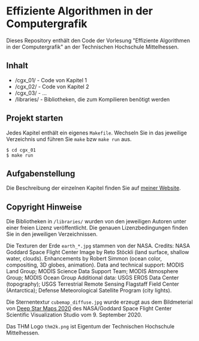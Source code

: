 # Effiziente Algorithmen in der Computergrafik

Dieses Repository enthält den Code der Vorlesung "Effiziente Algorithmen in der Computergrafik" an der Technischen Hochschule Mittelhessen.

## Inhalt

- /cgx_01/ - Code von Kapitel 1
- /cgx_02/ - Code von Kapitel 2
- /cgx_03/ - ...
- /libraries/ - Bibliotheken, die zum Kompilieren benötigt werden


## Projekt starten

Jedes Kapitel enthält ein eigenes `Makefile`. Wechseln Sie in das jeweilige Verzeichnis und führen Sie `make` bzw `make run` aus.

```
$ cd cgx_01
$ make run
```


## Aufgabenstellung

Die Beschreibung der einzelnen Kapitel finden Sie auf [meiner Website](https://www.tobias-reimann.com/thm/effiziente-algorithmen-in-der-computergrafik/).


## Copyright Hinweise

Die Bibliotheken in `/libraries/` wurden von den jeweiligen Autoren unter einer freien Lizenz veröffentlicht. Die genauen Lizenzbedingungen finden Sie in den jeweiligen Verzeichnissen.

Die Texturen der Erde `earth_*.jpg` stammen von der NASA. Credits: NASA Goddard Space Flight Center Image by Reto Stöckli (land surface, shallow water, clouds). Enhancements by Robert Simmon (ocean color, compositing, 3D globes, animation). Data and technical support: MODIS Land Group; MODIS Science Data Support Team; MODIS Atmosphere Group; MODIS Ocean Group Additional data: USGS EROS Data Center (topography); USGS Terrestrial Remote Sensing Flagstaff Field Center (Antarctica); Defense Meteorological Satellite Program (city lights).

Die Sternentextur `cubemap_diffuse.jpg` wurde erzeugt aus dem Bildmeterial von [Deep Star Maps 2020](https://svs.gsfc.nasa.gov/4851) des NASA/Goddard Space Flight Center Scientific Visualization Studio vom 9. September 2020.

Das THM Logo `thm2k.png` ist Eigentum der Technischen Hochschule Mittelhessen.